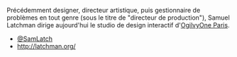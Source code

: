 Précédemment designer, directeur artistique, puis gestionnaire de problèmes en tout genre (sous le titre de "directeur de production"), Samuel Latchman dirige aujourd'hui le studio de design interactif d'[OgilvyOne Paris](http://ogilvyparis.com/).

- [@SamLatch](https://twitter.com/SamLatch)
- <http://latchman.org/>

